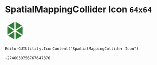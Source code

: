 # SpatialMappingCollider Icon `64x64`
<img src="/img/SpatialMappingCollider%20Icon.png" width=64 height=64>

``` CSharp
EditorGUIUtility.IconContent("SpatialMappingCollider Icon")
```
```
-2746038756767647376
```
